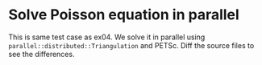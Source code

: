 # Solve Poisson equation in parallel

This is same test case as ex04. We solve it in parallel using `parallel::distributed::Triangulation` and PETSc. Diff the source files to see the differences.
